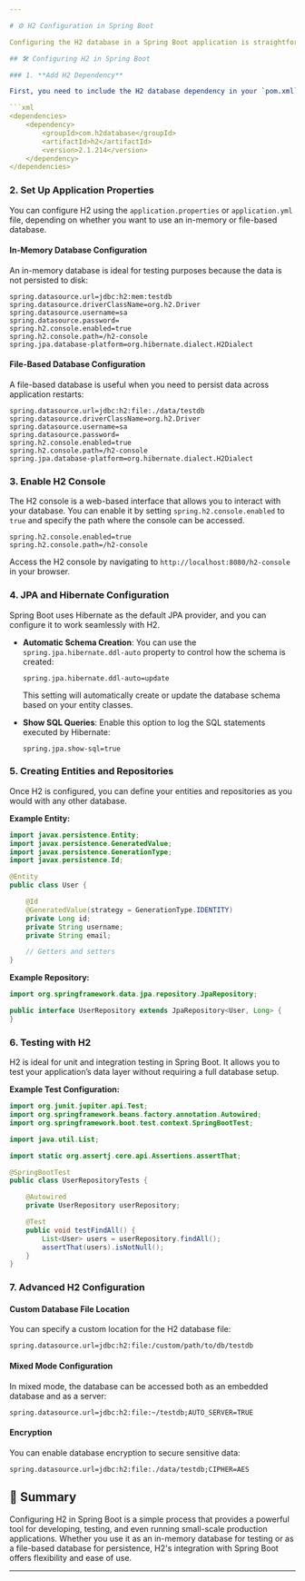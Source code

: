 ```yaml
---

# ⚙️ H2 Configuration in Spring Boot

Configuring the H2 database in a Spring Boot application is straightforward and enables you to quickly set up an in-memory or file-based database for development, testing, or lightweight production use. Spring Boot provides auto-configuration options that simplify the integration and management of H2.

## 🛠️ Configuring H2 in Spring Boot

### 1. **Add H2 Dependency**

First, you need to include the H2 database dependency in your `pom.xml` file:

```xml
<dependencies>
    <dependency>
        <groupId>com.h2database</groupId>
        <artifactId>h2</artifactId>
        <version>2.1.214</version>
    </dependency>
</dependencies>
```

### 2. **Set Up Application Properties**

You can configure H2 using the `application.properties` or `application.yml` file, depending on whether you want to use an in-memory or file-based database.

#### **In-Memory Database Configuration**

An in-memory database is ideal for testing purposes because the data is not persisted to disk:

```properties
spring.datasource.url=jdbc:h2:mem:testdb
spring.datasource.driverClassName=org.h2.Driver
spring.datasource.username=sa
spring.datasource.password=
spring.h2.console.enabled=true
spring.h2.console.path=/h2-console
spring.jpa.database-platform=org.hibernate.dialect.H2Dialect
```

#### **File-Based Database Configuration**

A file-based database is useful when you need to persist data across application restarts:

```properties
spring.datasource.url=jdbc:h2:file:./data/testdb
spring.datasource.driverClassName=org.h2.Driver
spring.datasource.username=sa
spring.datasource.password=
spring.h2.console.enabled=true
spring.h2.console.path=/h2-console
spring.jpa.database-platform=org.hibernate.dialect.H2Dialect
```

### 3. **Enable H2 Console**

The H2 console is a web-based interface that allows you to interact with your database. You can enable it by setting `spring.h2.console.enabled` to `true` and specify the path where the console can be accessed.

```properties
spring.h2.console.enabled=true
spring.h2.console.path=/h2-console
```

Access the H2 console by navigating to `http://localhost:8080/h2-console` in your browser.

### 4. **JPA and Hibernate Configuration**

Spring Boot uses Hibernate as the default JPA provider, and you can configure it to work seamlessly with H2.

- **Automatic Schema Creation**: 
  You can use the `spring.jpa.hibernate.ddl-auto` property to control how the schema is created:

  ```properties
  spring.jpa.hibernate.ddl-auto=update
  ```

  This setting will automatically create or update the database schema based on your entity classes.

- **Show SQL Queries**: 
  Enable this option to log the SQL statements executed by Hibernate:

  ```properties
  spring.jpa.show-sql=true
  ```

### 5. **Creating Entities and Repositories**

Once H2 is configured, you can define your entities and repositories as you would with any other database.

**Example Entity:**

```java
import javax.persistence.Entity;
import javax.persistence.GeneratedValue;
import javax.persistence.GenerationType;
import javax.persistence.Id;

@Entity
public class User {

    @Id
    @GeneratedValue(strategy = GenerationType.IDENTITY)
    private Long id;
    private String username;
    private String email;

    // Getters and setters
}
```

**Example Repository:**

```java
import org.springframework.data.jpa.repository.JpaRepository;

public interface UserRepository extends JpaRepository<User, Long> {
}
```

### 6. **Testing with H2**

H2 is ideal for unit and integration testing in Spring Boot. It allows you to test your application’s data layer without requiring a full database setup.

**Example Test Configuration:**

```java
import org.junit.jupiter.api.Test;
import org.springframework.beans.factory.annotation.Autowired;
import org.springframework.boot.test.context.SpringBootTest;

import java.util.List;

import static org.assertj.core.api.Assertions.assertThat;

@SpringBootTest
public class UserRepositoryTests {

    @Autowired
    private UserRepository userRepository;

    @Test
    public void testFindAll() {
        List<User> users = userRepository.findAll();
        assertThat(users).isNotNull();
    }
}
```

### 7. **Advanced H2 Configuration**

#### **Custom Database File Location**

You can specify a custom location for the H2 database file:

```properties
spring.datasource.url=jdbc:h2:file:/custom/path/to/db/testdb
```

#### **Mixed Mode Configuration**

In mixed mode, the database can be accessed both as an embedded database and as a server:

```properties
spring.datasource.url=jdbc:h2:file:~/testdb;AUTO_SERVER=TRUE
```

#### **Encryption**

You can enable database encryption to secure sensitive data:

```properties
spring.datasource.url=jdbc:h2:file:./data/testdb;CIPHER=AES
```

## 📜 Summary

Configuring H2 in Spring Boot is a simple process that provides a powerful tool for developing, testing, and even running small-scale production applications. Whether you use it as an in-memory database for testing or as a file-based database for persistence, H2's integration with Spring Boot offers flexibility and ease of use.

---
```

